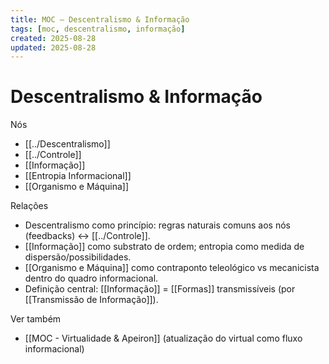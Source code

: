 ```yaml
---
title: MOC — Descentralismo & Informação
tags: [moc, descentralismo, informação]
created: 2025-08-28
updated: 2025-08-28
---
```


# Descentralismo & Informação

Nós
- [[../Descentralismo]]
- [[../Controle]]
- [[Informação]]
- [[Entropia Informacional]]
- [[Organismo e Máquina]]

 Relações
- Descentralismo como princípio: regras naturais comuns aos nós (feedbacks) ↔ [[../Controle]].
- [[Informação]] como substrato de ordem; entropia como medida de dispersão/possibilidades.
- [[Organismo e Máquina]] como contraponto teleológico vs mecanicista dentro do quadro informacional.
- Definição central: [[Informação]] = [[Formas]] transmissíveis (por [[Transmissão de Informação]]).

Ver também
- [[MOC - Virtualidade & Apeiron]] (atualização do virtual como fluxo informacional)
